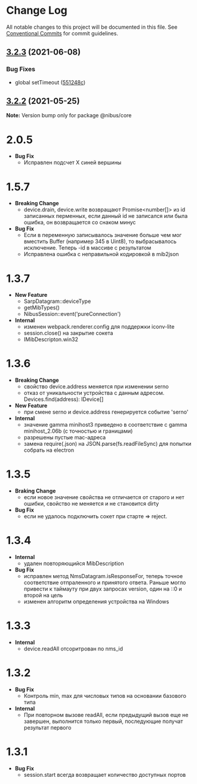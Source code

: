 # Change Log

All notable changes to this project will be documented in this file.
See [Conventional Commits](https://conventionalcommits.org) for commit guidelines.

## [3.2.3](https://github.com/sarakusha/nibus/compare/v3.2.1...v3.2.3) (2021-06-08)


### Bug Fixes

* global setTimeout ([551248c](https://github.com/sarakusha/nibus/commit/551248c7c54d3680d8bcd3ba3f72703997f41317))





## [3.2.2](https://github.com/sarakusha/nibus/compare/v3.2.1...v3.2.2) (2021-05-25)

**Note:** Version bump only for package @nibus/core

# 2.0.5
- **Bug Fix**
  - Исправлен подсчет X синей вершины
# 1.5.7
- **Breaking Change**
  - device.drain, device.write возвращают Promise<number[]> из id записанных перменных, если данный id не записался или была ошибка, он возвращается со снаком минус
- **Bug Fix**
  - Если в переменную записывалось значение больше чем мог вместить Buffer (например 345 в Uint8), то выбрасывалось исключение. Теперь -id в массиве с результатом
  - Исправлена ошибка с неправильной кодировкой в mib2json
# 1.3.7
- **New Feature**
  - SarpDatagram::deviceType
  - getMibTypes()
  - NibusSession::event('pureConnection')
- **Internal**
  - изменен webpack.renderer.config для поддержки iconv-lite
  - session.close() на закрытие сокета
  - IMibDescripton.win32

# 1.3.6
- **Breaking Change**
  - свойство device.address меняется при изменении serno
  - отказ от уникальности устройства с данным адресом. Devices.find(address): IDevice[]
- **New Feature**
  - при смене serno и device.address генерируется событие 'serno'
- **Internal**
  - значение gamma minihost3 приведено в соответствие с gamma minihost_2.06b (с точностью и границами)
  - разрешены пустые mac-адреса
  - замена require(.json) на JSON.parse(fs.readFileSync) для попытки собрать на electron

# 1.3.5
- **Braking Change**
  - если новое значение свойства не отличается от старого и нет ошибки, свойство не меняется и не становится dirty
- **Bug Fix**
  - если не удалось подключить сокет при старте => reject.
# 1.3.4
- **Internal**
  - удален повторяющийся MibDescription
- **Bug Fix**
  - исправлен метод NmsDatagram.isResponseFor, теперь точное соответствие отпраленного и принятого ответа.
  Раньше могло привести к таймауту при двух запросах version, один на ::0 и второй на цель
  - изменен алгоритм определения устройства на Windows
# 1.3.3
- **Internal**
  - device.readAll отсоритрован по nms_id
# 1.3.2
- **Bug Fix**
  - Контроль min, max для числовых типов на основании базового типа
- **Internal**
  - При повторном вызове readAll, если предыдущий вызов еще не завершен, выполнится
  только первый, последующие получат результат первого

# 1.3.1
- **Bug Fix**
  - session.start всегда возвращает количество доступных портов
